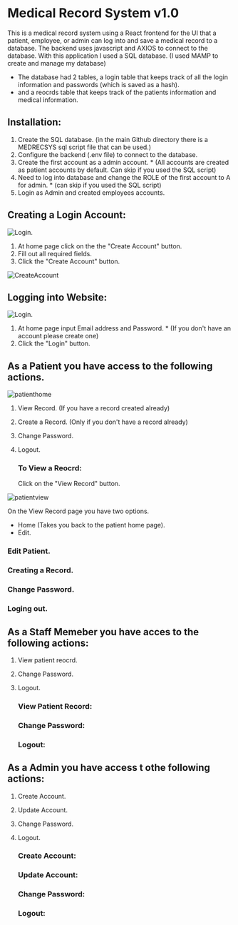 # Medical Record System v1.0

This is a medical record system using a React frontend for the UI that a patient, employee, or admin can log into and save a medical record to a database.
The backend uses javascript and AXIOS to connect to the database.
With this application I used a SQL database. (I used MAMP to create and manage my database)
  - The database had 2 tables, a login table that keeps track of all the login information and passwords (which is saved as a hash).
  - and a reocrds table that keeps track of the patients information and medical information.

## Installation:
  1. Create the SQL database. (in the main Github directory there is a MEDRECSYS sql script file that can be used.)
  2. Configure the backend (.env file) to connect to the database. 
  3. Create the first account as a admin account. * (All accounts are created as patient accounts by default. Can skip if you used the SQL script)
  4. Need to log into database and change the ROLE of the first account to A for admin. * (can skip if you used the SQL script)
  5. Login as Admin and created employees accounts.



## Creating a Login Account:
![Login](screenshots/login.png).
 1. At home page click on the the "Create Account" button.
 2. Fill out all required fields.
 3. Click the "Create Account" button.
    
![CreateAccount](screenshots/create_account.png)

## Logging into Website:
![Login](screenshots/login.png).
  1. At home page input Email address and Password. * (If you don't have an account please create one)
  2. Click the "Login" button.


## As a Patient you have access to the following actions.
 ![patienthome](screenshots/patienthome.png)
1. View Record. (If you have a record created already)
2. Create a Record. (Only if you don't have a record already)
3. Change Password.
4. Logout.

   ### To View a Reocrd:
   Click on the "View Record" button.
   
  ![patientview](screenshots/viewrecord.png)
  
  On the View Record page you have two options.
  - Home (Takes you back to the patient home page).
  - Edit.

  ### Edit Patient.
  
  ### Creating a Record.
  
  ### Change Password.
  
  ### Loging out.


## As a Staff Memeber you have acces to the following actions:
1. View patient reocrd.
2. Change Password.
3. Logout.
   
   ### View Patient Record:

   ### Change Password:

   ### Logout:


## As a Admin you have access t othe following actions:
1. Create Account.
2. Update Account.
3. Change Password.
4. Logout.

   ### Create Account:

   ### Update Account:

   ### Change Password:

   ### Logout:

